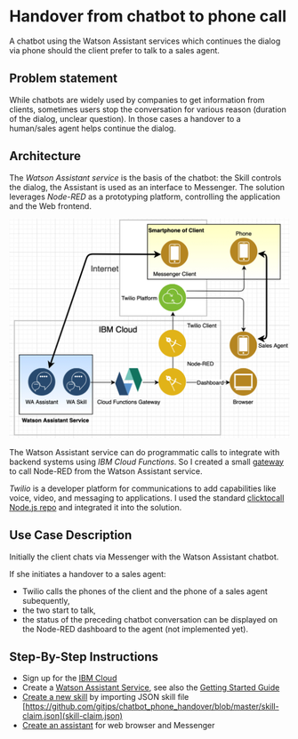 # Handover from chatbot to phone call

A chatbot using the Watson Assistant services which continues the dialog via phone should the client prefer to talk to a sales agent.

## Problem statement
While chatbots are widely used by companies to get information from clients, sometimes users stop the conversation for various reason (duration of the dialog, unclear question). In those cases a handover to a human/sales agent helps continue the dialog.

## Architecture
The *Watson Assistant service* is the basis of the chatbot: the Skill controls the dialog, the Assistant is used as an interface to Messenger.
The solution leverages *Node-RED* as a prototyping platform, controlling the application and the Web frontend.

![Architecture](architecture1.jpg)

The Watson Assistant service can do programmatic calls to integrate with backend systems using *IBM Cloud Functions*. So I created a small [gateway](https://github.com/gitjps/watsonassistant-nodered-gateway) to call Node-RED from the Watson Assistant service.

*Twilio* is a developer platform for communications to  add capabilities like voice, video, and messaging to applications. I used the standard [clicktocall Node.js repo](https://github.com/TwilioDevEd/clicktocall-node) and integrated it into the solution.

## Use Case Description
Initially the client chats via Messenger with the Watson Assistant chatbot. 

If she initiates a handover to a sales agent:
- Twilio calls the phones of the client and the phone of a sales agent subequently,
- the two start to talk,
- the status of the preceding chatbot conversation can be displayed on the Node-RED dashboard to the agent (not implemented yet).

## Step-By-Step Instructions
- Sign up for the [IBM Cloud](https://cloud.ibm.com/registration)
- Create a [Watson Assistant Service](https://cloud.ibm.com/catalog/services/watson-assistant), see also the [Getting Started Guide](https://cloud.ibm.com/docs/services/assistant?topic=assistant-getting-started)
- [Create a  new skill](https://cloud.ibm.com/docs/services/assistant?topic=assistant-skill-dialog-add&locale=en) by importing JSON skill file [https://github.com/gitjps/chatbot_phone_handover/blob/master/skill-claim.json](skill-claim.json) 
- [Create an assistant](https://cloud.ibm.com/docs/services/assistant?topic=assistant-assistant-add&locale=en) for web browser and Messenger
